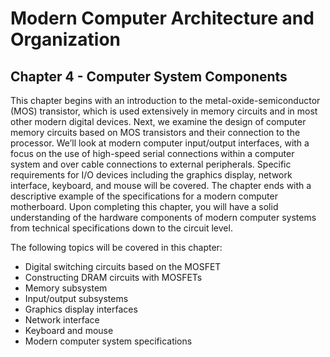 # Modern Computer Architecture and Organization
## Chapter 4 - Computer System Components

This chapter begins with an introduction to the metal-oxide-semiconductor (MOS) transistor, which is used extensively in memory circuits and in most other modern digital devices. Next, we examine the design of computer memory circuits based on MOS transistors and their connection to the processor. We’ll look at modern computer input/output interfaces, with a focus on the use of high-speed serial connections within a computer system and over cable connections to external peripherals. Specific requirements for I/O devices including the graphics display, network interface, keyboard, and mouse will be covered. The chapter ends with a descriptive example of the specifications for a modern computer motherboard. Upon completing this chapter, you will have a solid understanding of the hardware components of modern computer systems from technical specifications down to the circuit level.

The following topics will be covered in this chapter:
* Digital switching circuits based on the MOSFET 
* Constructing DRAM circuits with MOSFETs 
* Memory subsystem
* Input/output subsystems
* Graphics display interfaces
* Network interface
* Keyboard and mouse
* Modern computer system specifications
